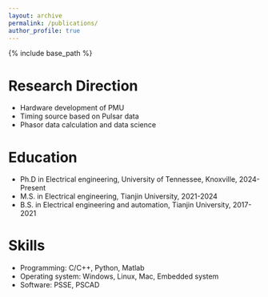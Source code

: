 ```yaml
---
layout: archive
permalink: /publications/
author_profile: true
---
```


{% include base_path %}

Research Direction
======
* Hardware development of PMU
* Timing source based on Pulsar data
* Phasor data calculation and data science

Education
======
* Ph.D in Electrical engineering, University of Tennessee, Knoxville, 2024-Present
* M.S. in Electrical engineering, Tianjin University, 2021-2024
* B.S. in Electrical engineering and automation, Tianjin University, 2017-2021
 
Skills
======
* Programming: C/C++, Python, Matlab
* Operating system: Windows, Linux, Mac, Embedded system
* Software: PSSE, PSCAD

